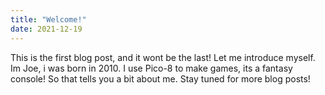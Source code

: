 ```yaml
---
title: "Welcome!"
date: 2021-12-19
---
```


This is the first blog post, and it wont be the last!
Let me introduce myself.
Im Joe, i was born in 2010.
I use Pico-8 to make games, its a fantasy console!
So that tells you a bit about me. Stay tuned for more blog posts!
